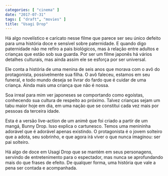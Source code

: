 ```yaml
---
categories: [ "cinema" ]
date: "2017-07-31"
tags: [ "draft", "movies" ]
title: "Usagi Drop"
---
```

Há algo novelístico e caricato nesse filme que parece ser seu único
defeito para uma história doce e sensível sobre paternidade. E quando
digo paternidade não me refiro a pais biológicos, mas à relação
entre adultos e crianças que estão sob sua guarda. Por ser um filme
japonês há vários detalhes culturais, mas ainda assim ele se esforça
por ser universal.

Ele conta a história de uma menina de seis anos que morava com o avô
do protagonista, possivelmente sua filha. O avô faleceu, estamos em
seu funeral, e todo mundo deseja se livrar do fardo que é cuidar de
uma criança. Ainda mais uma criança que não é nossa.

Soa irreal para mim ver japoneses se comportando como egoístas,
conhecendo sua cultura de respeito ao próximo. Talvez crianças sejam
um tabu maior hoje em dia, em uma nação que se constitui cada vez mais
por pessoas da terceira idade.

Esta é a versão live-action de um animê que foi criado a partir de
um mangá, Bunny Drop. Isso explica o cartunesco. Temos uma menininha
adorável que é adorável apenas existindo. O protagonista é o jovem
solteiro que a adota, seu sobrinho, e que agora irá viver o que nunca
imaginou: ser pai solteiro.

Há algo de doce em Usagi Drop que se mantém em seus personagens,
servindo de entretenimento para o espectador, mas nunca se aprofundando
mais do que frases de efeito. De qualquer forma, uma história que vale
a pena ser contada e acompanhada.
